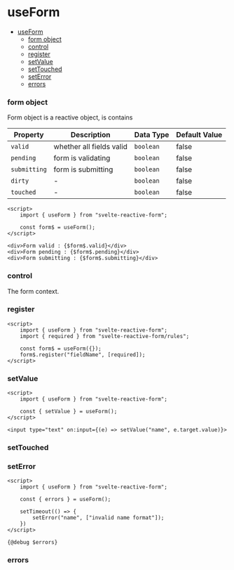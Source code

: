 # useForm
- [useForm](#useform)
    - [form object](#form-object)
    - [control](#control)
    - [register](#register)
    - [setValue](#setvalue)
    - [setTouched](#settouched)
    - [setError](#seterror)
    - [errors](#errors)

### form object
Form object is a reactive object, is contains 

| Property     | Description              | Data Type | Default Value |
| ------------ | ------------------------ | --------- | ------------- |
| `valid`      | whether all fields valid | `boolean` | false         |
| `pending`    | form is validating       | `boolean` | false         |
| `submitting` | form is submitting       | `boolean` | false         |
| `dirty`      | -                        | `boolean` | false         |
| `touched`    | -                        | `boolean` | false         |

```svelte
<script>
    import { useForm } from "svelte-reactive-form";

    const form$ = useForm();
</script>

<div>Form valid : {$form$.valid}</div>
<div>Form pending : {$form$.pending}</div>
<div>Form submitting : {$form$.submitting}</div>
```

### control
The form context.

### register
```svelte
<script>
    import { useForm } from "svelte-reactive-form";
    import { required } from "svelte-reactive-form/rules";

    const form$ = useForm({});
    form$.register("fieldName", [required]);
</script>
```

### setValue
```svelte
<script>
    import { useForm } from "svelte-reactive-form";

    const { setValue } = useForm();
</script>

<input type="text" on:input={(e) => setValue("name", e.target.value)}>
```

### setTouched

### setError
```svelte
<script>
    import { useForm } from "svelte-reactive-form";

    const { errors } = useForm();
    
    setTimeout(() => {
        setError("name", ["invalid name format"]);
    })
</script>

{@debug $errors}
```

### errors